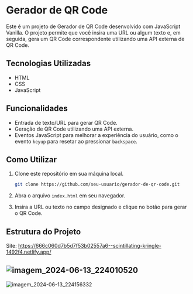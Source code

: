 # Gerador de QR Code

Este é um projeto de Gerador de QR Code desenvolvido com JavaScript Vanilla. O projeto permite que você insira uma URL ou algum texto e, em seguida, gera um QR Code correspondente utilizando uma API externa de QR Code. 

## Tecnologias Utilizadas

- HTML
- CSS
- JavaScript

## Funcionalidades

- Entrada de texto/URL para gerar QR Code.
- Geração de QR Code utilizando uma API externa.
- Eventos JavaScript para melhorar a experiência do usuário, como o evento `keyup` para resetar ao pressionar `backspace`.

## Como Utilizar

1. Clone este repositório em sua máquina local.
    ```sh
    git clone https://github.com/seu-usuario/gerador-de-qr-code.git
    ```

2. Abra o arquivo `index.html` em seu navegador.

3. Insira a URL ou texto no campo designado e clique no botão para gerar o QR Code.

## Estrutura do Projeto
Site: https://666c060d7b5d7f53b02557a6--scintillating-kringle-1492f4.netlify.app/

![imagem_2024-06-13_224010520](https://github.com/phelipeguimaraes/Gerador-de-QRCode/assets/137660442/41df0665-3882-4e66-b5a4-7b681065cb6a)
----
![imagem_2024-06-13_224156332](https://github.com/phelipeguimaraes/Gerador-de-QRCode/assets/137660442/5480eba9-a514-40a5-940a-b8fd02fcd11c)



